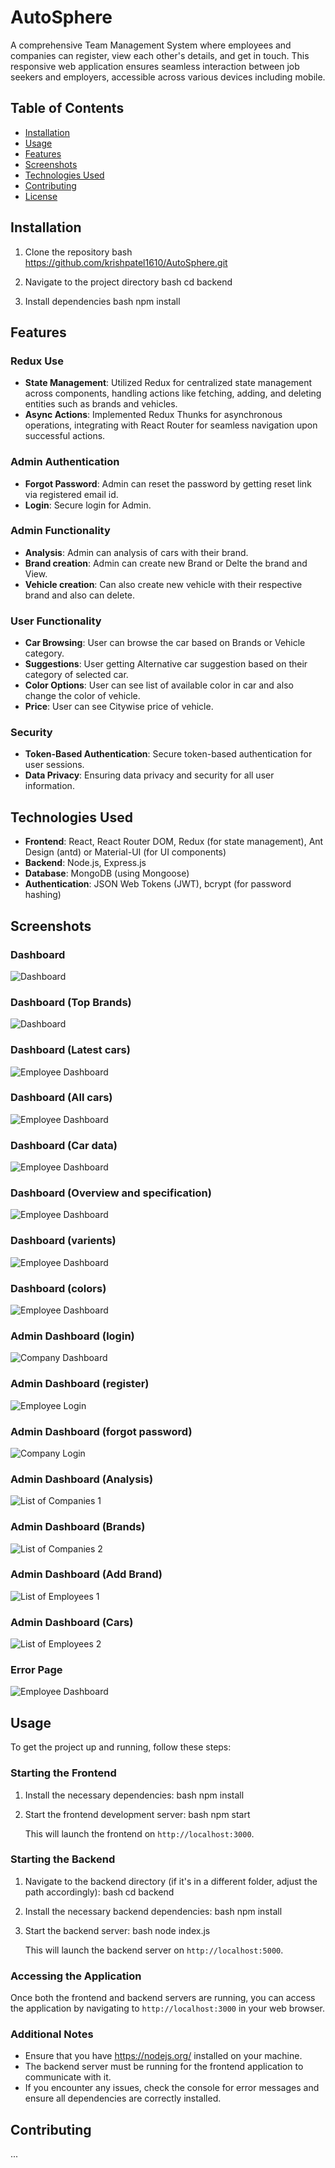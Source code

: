 # AutoSphere
A comprehensive Team Management System where employees and companies can register, view each other's details, and get in touch. This responsive web application ensures seamless interaction between job seekers and employers, accessible across various devices including mobile.

## Table of Contents
- [Installation](#installation)
- [Usage](#usage)
- [Features](#features)
- [Screenshots](#screenshots)
- [Technologies Used](#technologies-used)
- [Contributing](#contributing)
- [License](#license)

## Installation
1. Clone the repository
    bash
    https://github.com/krishpatel1610/AutoSphere.git
    
2. Navigate to the project directory
    bash
    cd backend
    
3. Install dependencies
    bash
    npm install
    

## Features

### Redux Use
- **State Management**:  Utilized Redux for centralized state management across components, handling actions like fetching, adding, and deleting entities such as brands and vehicles. 
- **Async Actions**:  Implemented Redux Thunks for asynchronous operations, integrating with React Router for seamless navigation upon successful actions.


### Admin Authentication
- **Forgot Password**: Admin can reset the password  by getting reset link via registered email id. 
- **Login**: Secure login for Admin.

### Admin Functionality
- **Analysis**: Admin can analysis of cars with their brand.
- **Brand creation**: Admin can create new Brand or Delte the brand and View.
- **Vehicle creation**: Can also create new vehicle with their respective brand and also can delete.

### User Functionality
- **Car Browsing**: User can browse the car based on Brands or Vehicle category.
- **Suggestions**: User getting Alternative car suggestion based on their category of selected car.
- **Color Options**: User can see list of available color in car and also change the color of vehicle.
- **Price**: User can see Citywise price of vehicle.

### Security
- **Token-Based Authentication**: Secure token-based authentication for user sessions.
- **Data Privacy**: Ensuring data privacy and security for all user information.

## Technologies Used

- **Frontend**:  React, React Router DOM, Redux (for state management), Ant Design (antd) or Material-UI (for UI components)
- **Backend**: Node.js, Express.js
- **Database**: MongoDB (using Mongoose)
- **Authentication**: JSON Web Tokens (JWT), bcrypt (for password hashing)


## Screenshots

### Dashboard
![Dashboard](./screenshots/dash1.png)

### Dashboard (Top Brands) 
![Dashboard](./screenshots/dash2.png)

### Dashboard (Latest cars) 
![Employee Dashboard](./screenshots/dash3.png)

### Dashboard (All cars) 
![Employee Dashboard](./screenshots/dash4.png)

### Dashboard (Car data) 
![Employee Dashboard](./screenshots/dash5.png)

### Dashboard (Overview and specification) 
![Employee Dashboard](./screenshots/dash6.png)

### Dashboard (varients) 
![Employee Dashboard](./screenshots/dash7.png)

### Dashboard (colors) 
![Employee Dashboard](./screenshots/dash8.png)

### Admin Dashboard (login)
![Company Dashboard](./screenshots/admin1.png)

### Admin Dashboard (register)
![Employee Login](./screenshots/admin2.png)

### Admin Dashboard (forgot password)
![Company Login](./screenshots/admin3.png)

### Admin Dashboard (Analysis)
![List of Companies 1](./screenshots/admin4.png)

### Admin Dashboard (Brands)
![List of Companies 2](./screenshots/admin5.png)

### Admin Dashboard (Add Brand)
![List of Employees 1](./screenshots/admin6.png)

### Admin Dashboard (Cars)
![List of Employees 2](./screenshots/admin7.png)

### Error Page
![Employee Dashboard](./screenshots/admin8.png)

## Usage

To get the project up and running, follow these steps:

### Starting the Frontend


1. Install the necessary dependencies:
    bash
    npm install
    

2. Start the frontend development server:
    bash
    npm start
    
    This will launch the frontend on `http://localhost:3000`.

### Starting the Backend

1. Navigate to the backend directory (if it's in a different folder, adjust the path accordingly):
    bash
    cd backend
    

2. Install the necessary backend dependencies:
    bash
    npm install
    

3. Start the backend server:
    bash
    node index.js
    
    This will launch the backend server on `http://localhost:5000`.

### Accessing the Application

Once both the frontend and backend servers are running, you can access the application by navigating to `http://localhost:3000` in your web browser.

### Additional Notes

- Ensure that you have https://nodejs.org/ installed on your machine.
- The backend server must be running for the frontend application to communicate with it.
- If you encounter any issues, check the console for error messages and ensure all dependencies are correctly installed.


## Contributing
...
